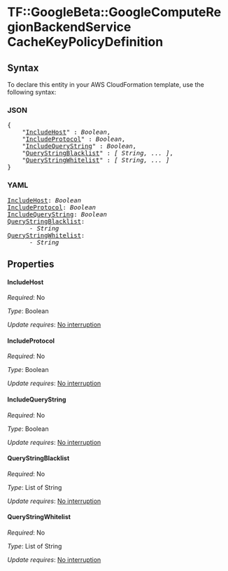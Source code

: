 # TF::GoogleBeta::GoogleComputeRegionBackendService CacheKeyPolicyDefinition

## Syntax

To declare this entity in your AWS CloudFormation template, use the following syntax:

### JSON

<pre>
{
    "<a href="#includehost" title="IncludeHost">IncludeHost</a>" : <i>Boolean</i>,
    "<a href="#includeprotocol" title="IncludeProtocol">IncludeProtocol</a>" : <i>Boolean</i>,
    "<a href="#includequerystring" title="IncludeQueryString">IncludeQueryString</a>" : <i>Boolean</i>,
    "<a href="#querystringblacklist" title="QueryStringBlacklist">QueryStringBlacklist</a>" : <i>[ String, ... ]</i>,
    "<a href="#querystringwhitelist" title="QueryStringWhitelist">QueryStringWhitelist</a>" : <i>[ String, ... ]</i>
}
</pre>

### YAML

<pre>
<a href="#includehost" title="IncludeHost">IncludeHost</a>: <i>Boolean</i>
<a href="#includeprotocol" title="IncludeProtocol">IncludeProtocol</a>: <i>Boolean</i>
<a href="#includequerystring" title="IncludeQueryString">IncludeQueryString</a>: <i>Boolean</i>
<a href="#querystringblacklist" title="QueryStringBlacklist">QueryStringBlacklist</a>: <i>
      - String</i>
<a href="#querystringwhitelist" title="QueryStringWhitelist">QueryStringWhitelist</a>: <i>
      - String</i>
</pre>

## Properties

#### IncludeHost

_Required_: No

_Type_: Boolean

_Update requires_: [No interruption](https://docs.aws.amazon.com/AWSCloudFormation/latest/UserGuide/using-cfn-updating-stacks-update-behaviors.html#update-no-interrupt)

#### IncludeProtocol

_Required_: No

_Type_: Boolean

_Update requires_: [No interruption](https://docs.aws.amazon.com/AWSCloudFormation/latest/UserGuide/using-cfn-updating-stacks-update-behaviors.html#update-no-interrupt)

#### IncludeQueryString

_Required_: No

_Type_: Boolean

_Update requires_: [No interruption](https://docs.aws.amazon.com/AWSCloudFormation/latest/UserGuide/using-cfn-updating-stacks-update-behaviors.html#update-no-interrupt)

#### QueryStringBlacklist

_Required_: No

_Type_: List of String

_Update requires_: [No interruption](https://docs.aws.amazon.com/AWSCloudFormation/latest/UserGuide/using-cfn-updating-stacks-update-behaviors.html#update-no-interrupt)

#### QueryStringWhitelist

_Required_: No

_Type_: List of String

_Update requires_: [No interruption](https://docs.aws.amazon.com/AWSCloudFormation/latest/UserGuide/using-cfn-updating-stacks-update-behaviors.html#update-no-interrupt)


